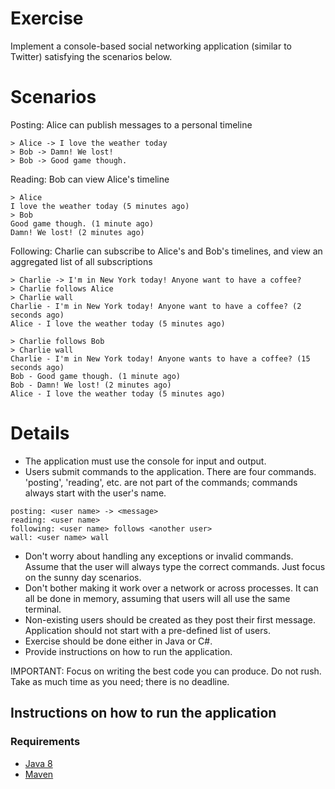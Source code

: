 # Exercise
Implement a console-based social networking application (similar to Twitter) satisfying the scenarios below.

# Scenarios

Posting: Alice can publish messages to a personal timeline

```
> Alice -> I love the weather today
> Bob -> Damn! We lost!
> Bob -> Good game though.
```
Reading: Bob can view Alice's timeline

```
> Alice
I love the weather today (5 minutes ago)
> Bob
Good game though. (1 minute ago)
Damn! We lost! (2 minutes ago)
```

Following: Charlie can subscribe to Alice's and Bob's timelines, and view an aggregated list of all subscriptions

```
> Charlie -> I'm in New York today! Anyone want to have a coffee?
> Charlie follows Alice
> Charlie wall
Charlie - I'm in New York today! Anyone want to have a coffee? (2 seconds ago)
Alice - I love the weather today (5 minutes ago)

> Charlie follows Bob
> Charlie wall
Charlie - I'm in New York today! Anyone wants to have a coffee? (15 seconds ago)
Bob - Good game though. (1 minute ago)
Bob - Damn! We lost! (2 minutes ago)
Alice - I love the weather today (5 minutes ago)
```

# Details
- The application must use the console for input and output.
- Users submit commands to the application. There are four commands. 'posting', 'reading', etc. are not part of the commands; commands always start with the user's name.

```
posting: <user name> -> <message>
reading: <user name>
following: <user name> follows <another user>
wall: <user name> wall
```

- Don't worry about handling any exceptions or invalid commands. Assume that the user will always type the correct commands. Just focus on the sunny day scenarios.
- Don't bother making it work over a network or across processes. It can all be done in memory, assuming that users will all use the same terminal.
- Non-existing users should be created as they post their first message. Application should not start with a pre-defined list of users.
- Exercise should be done either in Java or C#.
- Provide instructions on how to run the application.

IMPORTANT: Focus on writing the best code you can produce. Do not rush. Take as much time as you need; there is no deadline.

## Instructions on how to run the application

### Requirements

- [Java 8](http://www.oracle.com/technetwork/java/javase/downloads/jdk8-downloads-2133151.html)
- [Maven](https://maven.apache.org/download.cgi)  
